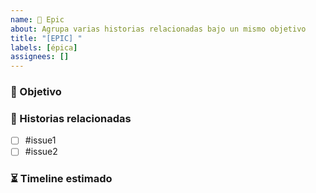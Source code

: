 ```yaml
---
name: 🧭 Epic
about: Agrupa varias historias relacionadas bajo un mismo objetivo
title: "[EPIC] "
labels: [épica]
assignees: []
---
```


### 🎯 Objetivo

<!-- Describí el objetivo general de esta epic. -->

### 🧱 Historias relacionadas

- [ ] #issue1
- [ ] #issue2

### ⏳ Timeline estimado

<!-- Iteración XX - Iteración YY -->
